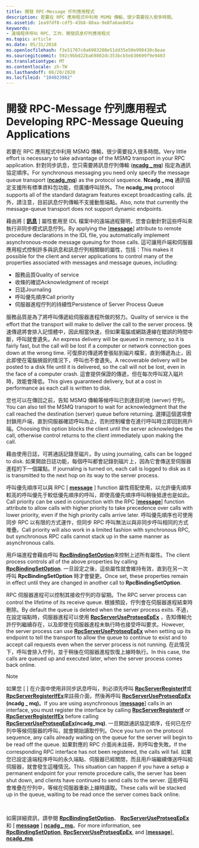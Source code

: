 ```yaml
---
title: 開發 RPC-Message 佇列應用程式
description: 若要在 RPC 應用程式中利用 MSMQ 傳輸，很少需要投入很多時間。
ms.assetid: 1ea97df8-cdf5-43b8-88aa-9e8fa6ae845a
keywords:
- 遠端程序呼叫 RPC、工作、開發訊息佇列應用程式
ms.topic: article
ms.date: 05/31/2018
ms.openlocfilehash: f3e51707c0a6903200e51dd35e50e998430c8eae
ms.sourcegitcommit: 592c9bbd22ba69802dc353bcb5eb30699f9e9403
ms.translationtype: MT
ms.contentlocale: zh-TW
ms.lasthandoff: 08/20/2020
ms.locfileid: "104023982"
---
```

# <a name="developing-rpc-message-queuing-applications"></a><span data-ttu-id="42eef-104">開發 RPC-Message 佇列應用程式</span><span class="sxs-lookup"><span data-stu-id="42eef-104">Developing RPC-Message Queuing Applications</span></span>

<span data-ttu-id="42eef-105">若要在 RPC 應用程式中利用 MSMQ 傳輸，很少需要投入很多時間。</span><span class="sxs-lookup"><span data-stu-id="42eef-105">Very little effort is necessary to take advantage of the MSMQ transport in your RPC application.</span></span> <span data-ttu-id="42eef-106">針對同步訊息，您只需要將訊息佇列傳輸 ([**ncadg \_ mq**](/windows/desktop/Midl/ncadg-mq)) 指定為通訊協定順序。</span><span class="sxs-lookup"><span data-stu-id="42eef-106">For synchronous messaging you need only specify the message queue transport ([**ncadg\_mq**](/windows/desktop/Midl/ncadg-mq)) as the protocol sequence.</span></span> <span data-ttu-id="42eef-107">**Ncadg \_ mq** 通訊協定支援所有標準資料包功能，但廣播呼叫除外。</span><span class="sxs-lookup"><span data-stu-id="42eef-107">The **ncadg\_mq** protocol supports all of the standard datagram features except broadcasting calls.</span></span> <span data-ttu-id="42eef-108">此外，請注意，目前訊息佇列傳輸不支援動態端點。</span><span class="sxs-lookup"><span data-stu-id="42eef-108">Also, note that currently the message-queue transport does not support dynamic endpoints.</span></span>

<span data-ttu-id="42eef-109">藉由將 \[ [**訊息**](/windows/desktop/Midl/message) \] 屬性套用至 IDL 檔案中的遠端過程聲明，您會自動針對這些呼叫來執行非同步模式訊息佇列。</span><span class="sxs-lookup"><span data-stu-id="42eef-109">By applying the \[[**message**](/windows/desktop/Midl/message)\] attribute to remote procedure declarations in the IDL file, you automatically implement asynchronous-mode message queuing for those calls.</span></span> <span data-ttu-id="42eef-110">這可讓用戶端和伺服器應用程式控制許多與訊息和訊息佇列相關聯的屬性，包括：</span><span class="sxs-lookup"><span data-stu-id="42eef-110">This makes it possible for the client and server applications to control many of the properties associated with messages and message queues, including:</span></span>

-   <span data-ttu-id="42eef-111">服務品質</span><span class="sxs-lookup"><span data-stu-id="42eef-111">Quality of service</span></span>
-   <span data-ttu-id="42eef-112">收條的確認</span><span class="sxs-lookup"><span data-stu-id="42eef-112">Acknowledgment of receipt</span></span>
-   <span data-ttu-id="42eef-113">日誌</span><span class="sxs-lookup"><span data-stu-id="42eef-113">Journaling</span></span>
-   <span data-ttu-id="42eef-114">呼叫優先順序</span><span class="sxs-lookup"><span data-stu-id="42eef-114">Call priority</span></span>
-   <span data-ttu-id="42eef-115">伺服器進程佇列的持續性</span><span class="sxs-lookup"><span data-stu-id="42eef-115">Persistence of Server Process Queue</span></span>

<span data-ttu-id="42eef-116">服務品質是為了將呼叫傳遞給伺服器進程所做的努力。</span><span class="sxs-lookup"><span data-stu-id="42eef-116">Quality of service is the effort that the transport will make to deliver the call to the server process.</span></span> <span data-ttu-id="42eef-117">快速傳遞將會排入記憶體中，因此相當快速，但如果電腦或網路連線在錯誤的時間中斷，呼叫就會遺失。</span><span class="sxs-lookup"><span data-stu-id="42eef-117">An express delivery will be queued in memory, so it is fairly fast, but the call will be lost if a computer or network connection goes down at the wrong time.</span></span> <span data-ttu-id="42eef-118">可復原的傳遞將會張貼到磁片檔案，直到傳遞為止，因此即使在電腦損毀的情況下，呼叫也不會遺失。</span><span class="sxs-lookup"><span data-stu-id="42eef-118">A recoverable delivery will be posted to a disk file until it is delivered, so the call will not be lost, even in the face of a computer crash.</span></span> <span data-ttu-id="42eef-119">這會提供保證的傳遞，但在每次呼叫寫入磁片時，效能會降低。</span><span class="sxs-lookup"><span data-stu-id="42eef-119">This gives guaranteed delivery, but at a cost in performance as each call is written to disk.</span></span>

<span data-ttu-id="42eef-120">您也可以在傳回之前，告知 MSMQ 傳輸等候呼叫已到達目的地 (server) 佇列。</span><span class="sxs-lookup"><span data-stu-id="42eef-120">You can also tell the MSMQ transport to wait for acknowledgment that the call reached the destination (server) queue before returning.</span></span> <span data-ttu-id="42eef-121">選擇這個選項會封鎖用戶端，直到伺服器確認呼叫為止，否則控制權會在進行呼叫時立即回到用戶端。</span><span class="sxs-lookup"><span data-stu-id="42eef-121">Choosing this option blocks the client until the server acknowledges the call, otherwise control returns to the client immediately upon making the call.</span></span>

<span data-ttu-id="42eef-122">藉由使用日誌，可將通話記錄至磁片。</span><span class="sxs-lookup"><span data-stu-id="42eef-122">By using journaling, calls can be logged to disk.</span></span> <span data-ttu-id="42eef-123">如果開啟日誌功能，每個呼叫都會記錄到磁片上，因為它會傳送至伺服器進程的下一個躍點。</span><span class="sxs-lookup"><span data-stu-id="42eef-123">If journaling is turned on, each call is logged to disk as it is transmitted to the next hop on its way to the server process.</span></span>

<span data-ttu-id="42eef-124">呼叫優先順序可以與 RPC \[ [**message**](/windows/desktop/Midl/message) \] function 屬性搭配使用，以允許優先順序較高的呼叫優先于較低優先順序的呼叫，即使高優先順序呼叫稍後抵達也是如此。</span><span class="sxs-lookup"><span data-stu-id="42eef-124">Call priority can be used in conjunction with the RPC \[[**message**](/windows/desktop/Midl/message)\] function attribute to allow calls with higher priority to take precedence over calls with lower priority, even if the high priority calls arrive later.</span></span> <span data-ttu-id="42eef-125">呼叫優先順序也可使用同步 RPC 以有限的方式運作，但同步 RPC 呼叫無法以與非同步呼叫相同的方式堆疊。</span><span class="sxs-lookup"><span data-stu-id="42eef-125">Call priority will also work in a limited fashion with synchronous RPC, but synchronous RPC calls cannot stack up in the same manner as asynchronous calls.</span></span>

<span data-ttu-id="42eef-126">用戶端進程會藉由呼叫 [**RpcBindingSetOption**](/windows/desktop/api/Rpcdce/nf-rpcdce-rpcbindingsetoption)來控制上述所有屬性。</span><span class="sxs-lookup"><span data-stu-id="42eef-126">The client process controls all of the above properties by calling [**RpcBindingSetOption**](/windows/desktop/api/Rpcdce/nf-rpcdce-rpcbindingsetoption).</span></span> <span data-ttu-id="42eef-127">一旦設定之後，這些屬性就會維持有效，直到在另一次呼叫 **RpcBindingSetOption** 時才會變更。</span><span class="sxs-lookup"><span data-stu-id="42eef-127">Once set, these properties remain in effect until they are changed in another call to **RpcBindingSetOption**.</span></span>

<span data-ttu-id="42eef-128">RPC 伺服器進程可以控制其接收佇列的存留期。</span><span class="sxs-lookup"><span data-stu-id="42eef-128">The RPC server process can control the lifetime of its receive queue.</span></span> <span data-ttu-id="42eef-129">根據預設，佇列會在伺服器進程結束時刪除。</span><span class="sxs-lookup"><span data-stu-id="42eef-129">By default the queue is deleted when the server process exits.</span></span> <span data-ttu-id="42eef-130">不過，在設定端點時，伺服器進程可以使用 [**RpcServerUseProtseqEpEx**](/windows/desktop/api/Rpcdce/nf-rpcdce-rpcserveruseprotseqepex) ，告知傳輸允許佇列繼續存在，以及即使在伺服器進程未執行時也接受呼叫要求。</span><span class="sxs-lookup"><span data-stu-id="42eef-130">However, the server process can use [**RpcServerUseProtseqEpEx**](/windows/desktop/api/Rpcdce/nf-rpcdce-rpcserveruseprotseqepex) when setting up its endpoint to tell the transport to allow the queue to continue to exist and to accept call requests even when the server process is not running.</span></span> <span data-ttu-id="42eef-131">在此情況下，呼叫會排入佇列，並于稍後在伺服器進程恢復上線時執行。</span><span class="sxs-lookup"><span data-stu-id="42eef-131">In this case, the calls are queued up and executed later, when the server process comes back online.</span></span>

> [!Note]  
> <span data-ttu-id="42eef-132">如果您 \[ [](/windows/desktop/Midl/message) \] 在介面中使用非同步訊息呼叫，則必須先呼叫 [**RpcServerRegisterIf**](/windows/desktop/api/Rpcdce/nf-rpcdce-rpcserverregisterif)或 [**RpcServerRegisterIfEx**](/windows/desktop/api/Rpcdce/nf-rpcdce-rpcserverregisterifex)來註冊介面，然後再呼叫 [**RpcServerUseProtseqEpEx**](/windows/desktop/api/Rpcdce/nf-rpcdce-rpcserveruseprotseqepex) **(ncadg \_ mq)**。</span><span class="sxs-lookup"><span data-stu-id="42eef-132">If you are using asynchronous \[[**message**](/windows/desktop/Midl/message)\] calls in an interface, you must register the interface by calling [**RpcServerRegisterIf**](/windows/desktop/api/Rpcdce/nf-rpcdce-rpcserverregisterif) or [**RpcServerRegisterIfEx**](/windows/desktop/api/Rpcdce/nf-rpcdce-rpcserverregisterifex) before calling [**RpcServerUseProtseqEpEx**](/windows/desktop/api/Rpcdce/nf-rpcdce-rpcserveruseprotseqepex)**(ncadg\_mq)**.</span></span> <span data-ttu-id="42eef-133">一旦開啟通訊協定順序，任何已在佇列中等候伺服器的呼叫，就會開始讀取佇列。</span><span class="sxs-lookup"><span data-stu-id="42eef-133">Once you turn on the protocol sequence, any calls already waiting on the queue for the server will begin to be read off the queue.</span></span> <span data-ttu-id="42eef-134">如果對應的 RPC 介面尚未註冊，則呼叫會失敗。</span><span class="sxs-lookup"><span data-stu-id="42eef-134">If the corresponding RPC interface has not been registered, the calls will fail.</span></span> <span data-ttu-id="42eef-135">如果您已設定遠端程序呼叫的永久端點、伺服器已經關閉，而且用戶端繼續傳送呼叫給伺服器，就會發生這種情況。</span><span class="sxs-lookup"><span data-stu-id="42eef-135">This situation can happen if you have a setup a permanent endpoint for your remote procedure calls, the server has been shut down, and clients have continued to send calls to the server.</span></span> <span data-ttu-id="42eef-136">這些呼叫會堆疊在佇列中，等候在伺服器重新上線時讀取。</span><span class="sxs-lookup"><span data-stu-id="42eef-136">These calls will be stacked up in the queue, waiting to be read once the server comes back online.</span></span>

 

<span data-ttu-id="42eef-137">如需詳細資訊，請參閱 [**RpcBindingSetOption**](/windows/desktop/api/Rpcdce/nf-rpcdce-rpcbindingsetoption)、 [**RpcServerUseProtseqEpEx**](/windows/desktop/api/Rpcdce/nf-rpcdce-rpcserveruseprotseqepex)和 \[ [**message**](/windows/desktop/Midl/message) \] [**ncadg \_ mq**](/windows/desktop/Midl/ncadg-mq)。</span><span class="sxs-lookup"><span data-stu-id="42eef-137">For more information, see [**RpcBindingSetOption**](/windows/desktop/api/Rpcdce/nf-rpcdce-rpcbindingsetoption), [**RpcServerUseProtseqEpEx**](/windows/desktop/api/Rpcdce/nf-rpcdce-rpcserveruseprotseqepex), and \[[**message**](/windows/desktop/Midl/message)\], [**ncadg\_mq**](/windows/desktop/Midl/ncadg-mq).</span></span>

 

 